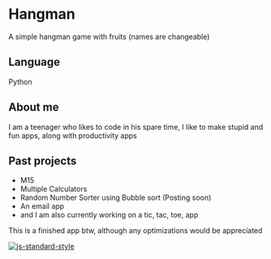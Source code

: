 # Hangman
A simple hangman game with fruits (names are changeable)

## Language
Python

## About me
I am a teenager who likes to code in his spare time, I like to make stupid and fun apps, along with productivity apps

## Past projects
- M15
- Multiple Calculators
- Random Number Sorter using Bubble sort (Posting soon)
- An email app
- and I am also currently working on a tic, tac, toe, app

This is a finished app btw, although any optimizations would be appreciated

[![js-standard-style](https://img.shields.io/badge/code%20style-standard-brightgreen.svg?style=flat)](https://github.com/feross/standard)
